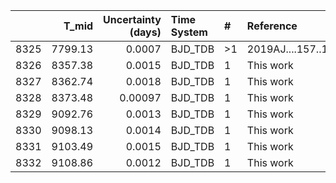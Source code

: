 |      |   T_mid |   Uncertainty (days) | Time System   | #   | Reference           |
|-----:|--------:|---------------------:|:--------------|:----|:--------------------|
| 8325 | 7799.13 |              0.0007  | BJD_TDB       | >1  | 2019AJ....157..141T |
| 8326 | 8357.38 |              0.0015  | BJD_TDB       | 1   | This work           |
| 8327 | 8362.74 |              0.0018  | BJD_TDB       | 1   | This work           |
| 8328 | 8373.48 |              0.00097 | BJD_TDB       | 1   | This work           |
| 8329 | 9092.76 |              0.0013  | BJD_TDB       | 1   | This work           |
| 8330 | 9098.13 |              0.0014  | BJD_TDB       | 1   | This work           |
| 8331 | 9103.49 |              0.0015  | BJD_TDB       | 1   | This work           |
| 8332 | 9108.86 |              0.0012  | BJD_TDB       | 1   | This work           |